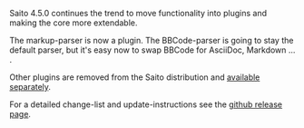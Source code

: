 <!--
title: Saito 4.5.0 released
template: whats-new
date: 2014-11-08
author: Schlaefer
-->

Saito 4.5.0 continues the trend to move functionality into plugins and making the core more extendable.

The markup-parser is now a plugin. The BBCode-parser is going to stay the default parser, but it's easy now to swap BBCode for AsciiDoc, Markdown … .

Other plugins are removed from the Saito distribution and [available separately](saito-plugins).

For a detailed change-list and update-instructions see the [github release page](https://github.com/Schlaefer/Saito/releases/tag/4.5.0).